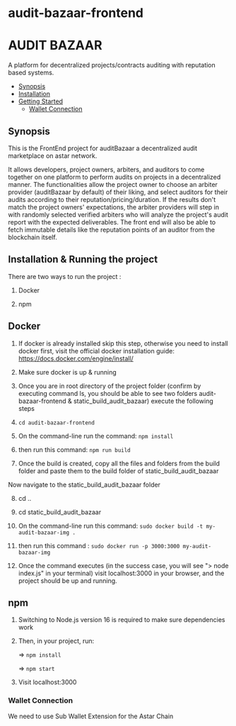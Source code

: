 # audit-bazaar-frontend

<!-- <p align="center">
  <img src="https://storage.googleapis.com/opensea-static/opensea-js-logo-updated.png" />
</p> -->

# AUDIT BAZAAR <!-- omit in toc -->

A platform for decentralized projects/contracts auditing with reputation based systems.

- [Synopsis](#synopsis)
- [Installation](#installation)
- [Getting Started](#getting-started)
  - [Wallet Connection](#wallet-connection)

## Synopsis

This is the FrontEnd project for auditBazaar a decentralized audit marketplace on astar network.

It allows developers, project owners, arbiters, and auditors to come together on one platform to perform audits on projects in a decentralized manner. 
The functionalities allow the project owner to choose an arbiter provider (auditBazaar by default) of their liking, and select auditors for their audits according to their reputation/pricing/duration.
If the results don't match the project owners' expectations, the arbiter providers will step in with randomly selected verified arbiters who will analyze the project's audit report with the expected deliverables.
The front end will also be able to fetch immutable details like the reputation points of an auditor from the blockchain itself.
 


## Installation & Running the project

There are two ways to run the project : 

 1. Docker

 2. npm

## Docker

 1. If docker is already installed skip this step, otherwise you need to install docker first, visit the official docker installation guide: https://docs.docker.com/engine/install/

 2. Make sure docker is up & running

 3. Once you are in root directory of the project folder (confirm by executing command ls, you should be able to see two folders audit-bazaar-frontend & static_build_audit_bazaar) execute the following steps

 4. ```cd audit-bazaar-frontend```

 5. On the command-line run the command: ```npm install```

 6. then run this command: ```npm run build```

 7. Once the build is created, copy all the files and folders from the build folder and paste them to the build folder of static_build_audit_bazaar

 Now navigate to the static_build_audit_bazaar folder 

 8. cd ..

 9. cd static_build_audit_bazaar

 10. On the command-line run this command: ```sudo docker build -t my-audit-bazaar-img .```

 11. then run this command : ```sudo docker run -p 3000:3000 my-audit-bazaar-img```

 12. Once the command executes (in the success case, you will see "> node index.js" in your terminal) visit localhost:3000 in your browser, and the project should be up and running.

## npm

 1. Switching to Node.js version 16 is required to make sure dependencies work

 2. Then, in your project, run:

     => ```npm install```

     => ```npm start```

 3. Visit localhost:3000 

### Wallet Connection 
We need to use Sub Wallet Extension for the Astar Chain
